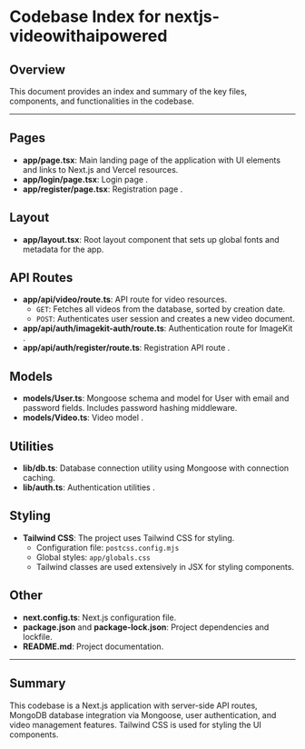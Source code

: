 # Codebase Index for nextjs-videowithaipowered

## Overview
This document provides an index and summary of the key files, components, and functionalities in the codebase.

---

## Pages
- **app/page.tsx**: Main landing page of the application with UI elements and links to Next.js and Vercel resources.
- **app/login/page.tsx**: Login page .
- **app/register/page.tsx**: Registration page .

## Layout
- **app/layout.tsx**: Root layout component that sets up global fonts  and metadata for the app.

## API Routes
- **app/api/video/route.ts**: API route for video resources.
  - `GET`: Fetches all videos from the database, sorted by creation date.
  - `POST`: Authenticates user session and creates a new video document.
- **app/api/auth/imagekit-auth/route.ts**: Authentication route for ImageKit .
- **app/api/auth/register/route.ts**: Registration API route .

## Models
- **models/User.ts**: Mongoose schema and model for User with email and password fields. Includes password hashing middleware.
- **models/Video.ts**: Video model .

## Utilities
- **lib/db.ts**: Database connection utility using Mongoose with connection caching.
- **lib/auth.ts**: Authentication utilities .

## Styling
- **Tailwind CSS**: The project uses Tailwind CSS for styling.
  - Configuration file: `postcss.config.mjs`
  - Global styles: `app/globals.css`
  - Tailwind classes are used extensively in JSX for styling components.

## Other
- **next.config.ts**: Next.js configuration file.
- **package.json** and **package-lock.json**: Project dependencies and lockfile.
- **README.md**: Project documentation.

---

## Summary
This codebase is a Next.js application with server-side API routes, MongoDB database integration via Mongoose, user authentication, and video management features. Tailwind CSS is used for styling the UI components.
